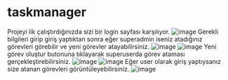 # taskmanager
Projeyi ilk çalıştırdığınızda sizi bir login sayfası karşılıyor.
![image](https://github.com/user-attachments/assets/6d68f164-895a-40bc-b7d8-81ce97131c18)
Gerekli bilgileri girip giriş yaptıktan sonra eğer superadmin iseniz atadığınız görevleri görebilir ve yeni görevler atayabilirsiniz.
![image](https://github.com/user-attachments/assets/52416214-9078-415c-9b1a-643b758f1234)
![image](https://github.com/user-attachments/assets/7c8d164d-6f96-4ab4-bf01-cf66e51f6223)
Yeni görev oluştur butonuna tıklayarak superuserda görev ataması gerçekleştirebilirsiniz.
![image](https://github.com/user-attachments/assets/02db9d0a-ceef-4733-93fa-502a0dc895ba)
![image](https://github.com/user-attachments/assets/16f80438-7f64-4881-9c30-08fdd182428c)
Eğer user olarak giriş yaptıysanız size atanan görevleri görüntüleyebilirsiniz.
![image](https://github.com/user-attachments/assets/9e15281d-b11c-422f-a3e1-1d1e3bd0be65)








